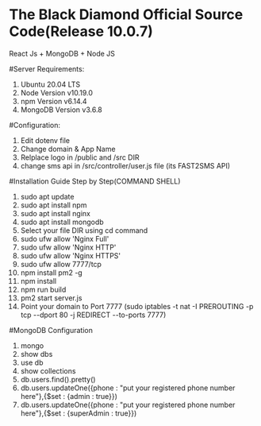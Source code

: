 # The Black Diamond Official Source Code(Release 10.0.7)
 React Js + MongoDB + Node JS


#Server Requirements:
1. Ubuntu  20.04 LTS
2. Node Version v10.19.0
3. npm Version v6.14.4
4. MongoDB Version v3.6.8

#Configuration:
1. Edit dotenv file
2. Change domain & App Name
3. Relplace logo in /public and /src DIR
4. change sms api in  /src/controller/user.js file (its FAST2SMS API)

#Installation Guide Step by Step(COMMAND SHELL)
1. sudo apt update
2. sudo apt install npm
3. sudo apt install nginx
4. sudo apt install mongodb
5. Select your file DIR using cd command
6. sudo ufw allow 'Nginx Full'
7. sudo ufw allow 'Nginx HTTP'
8. sudo ufw allow 'Nginx HTTPS'
9. sudo ufw allow 7777/tcp
10. npm install pm2 -g
11. npm install
12. npm run build
13. pm2 start server.js
14. Point your domain to Port 7777
    (sudo iptables -t nat -I PREROUTING -p tcp --dport 80 -j REDIRECT --to-ports 7777)

				
#MongoDB Configuration
1. mongo
2. show dbs
3. use db
4. show collections
5. db.users.find().pretty()
6. db.users.updateOne({phone : "put your registered phone number here"},{$set : {admin : true}})
7. db.users.updateOne({phone : "put your registered phone number here"},{$set : {superAdmin : true}})

